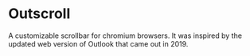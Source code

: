 # Outscroll
A customizable scrollbar for chromium browsers. It was inspired by the updated web version of Outlook that came out in 2019.
